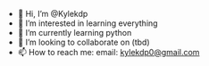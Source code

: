 - 👋 Hi, I’m @Kylekdp
- 👀 I’m interested in learning everything
- 🌱 I’m currently learning python
- 💞️ I’m looking to collaborate on (tbd)
- 📫 How to reach me: email: kylekdp0@gmail.com

<!---
Kylekdp/Kylekdp is a ✨ special ✨ repository because its `README.md` (this file) appears on your GitHub profile.
You can click the Preview link to take a look at your changes.
--->
